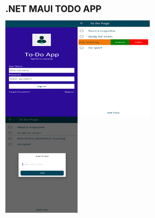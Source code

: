 # .NET MAUI TODO APP
<img align="left" src="https://github.com/BusraYorulmaz/.net-maui-todo-app/blob/main/ScreenShoots/screen1.png" width="225" height="300" />
<img align="left" src="https://github.com/BusraYorulmaz/.net-maui-todo-app/blob/main/ScreenShoots/screen4.png" width="225" height="300" />
<img align="left" src="https://github.com/BusraYorulmaz/.net-maui-todo-app/blob/main/ScreenShoots/screen3.png" width="225" height="300" />
